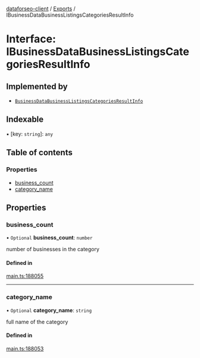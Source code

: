 [dataforseo-client](../README.md) / [Exports](../modules.md) / IBusinessDataBusinessListingsCategoriesResultInfo

# Interface: IBusinessDataBusinessListingsCategoriesResultInfo

## Implemented by

- [`BusinessDataBusinessListingsCategoriesResultInfo`](../classes/BusinessDataBusinessListingsCategoriesResultInfo.md)

## Indexable

▪ [key: `string`]: `any`

## Table of contents

### Properties

- [business\_count](IBusinessDataBusinessListingsCategoriesResultInfo.md#business_count)
- [category\_name](IBusinessDataBusinessListingsCategoriesResultInfo.md#category_name)

## Properties

### business\_count

• `Optional` **business\_count**: `number`

number of businesses in the category

#### Defined in

[main.ts:188055](https://github.com/dataforseo/TypeScriptClient/blob/7ca1aa4/main.ts#L188055)

___

### category\_name

• `Optional` **category\_name**: `string`

full name of the category

#### Defined in

[main.ts:188053](https://github.com/dataforseo/TypeScriptClient/blob/7ca1aa4/main.ts#L188053)
